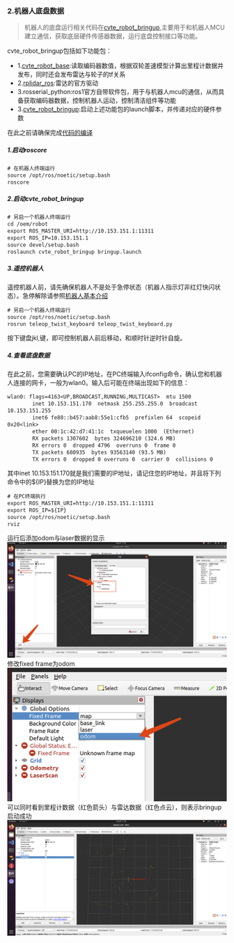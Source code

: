 ### 2.机器人底盘数据
>机器人的底盘运行相关代码在[cvte_robot_bringup](../cvte_robot_bringup/),主要用于和机器人MCU建立通信，获取底层硬件传感器数据，运行底盘控制接口等功能。

cvte_robot_bringup包括如下功能包：
+ 1.[cvte_robot_base](../cvte_robot_bringup/cvte_robot_base/):读取编码器数值，根据双轮差速模型计算出里程计数据并发布，同时还会发布雷达与轮子的tf关系
+ 2.[rplidar_ros](../cvte_robot_bringup/rplidar_ros/):雷达的官方驱动
+ 3.rosserial_python:ros1官方自带软件包，用于与机器人mcu的通信，从而具备获取编码器数据，控制机器人运动，控制清洁组件等功能
+ 3.[cvte_robot_bringup](../cvte_robot_bringup/cvte_robot_bringup/):启动上述功能包的launch脚本，并传递对应的硬件参数

在此之前请确保完成[代码的编译](./1.%E7%8E%AF%E5%A2%83%E6%90%AD%E5%BB%BA%E4%B8%8E%E7%BC%96%E8%AF%91.md)
##### 1.启动roscore
```
# 在机器人终端运行
source /opt/ros/noetic/setup.bash
roscore
```

##### 2.启动cvte_robot_bringup
```
# 另启一个机器人终端运行
cd /oem/robot
export ROS_MASTER_URI=http://10.153.151.1:11311
export ROS_IP=10.153.151.1
source devel/setup.bash
roslaunch cvte_robot_bringup bringup.launch
```

##### 3.遥控机器人
遥控机器人前，请先确保机器人不是处于急停状态（机器人指示灯非红灯快闪状态）。急停解除请参照[机器人基本介绍](0.%E6%9C%BA%E5%99%A8%E4%BA%BA%E5%9F%BA%E6%9C%AC%E4%BB%8B%E7%BB%8D.md)
```
# 另启一个机器人终端运行
source /opt/ros/noetic/setup.bash
rosrun teleop_twist_keyboard teleop_twist_keyboard.py
```
按下键盘jkl,键，即可控制机器人前后移动，和顺时针逆时针自旋。


##### 4.查看底盘数据
在此之前，您需要确认PC的IP地址，在PC终端输入ifconfig命令，确认您和机器人连接的网卡，一般为wlan0。输入后可能在终端出现如下的信息：
```
wlan0: flags=4163<UP,BROADCAST,RUNNING,MULTICAST>  mtu 1500
        inet 10.153.151.170  netmask 255.255.255.0  broadcast 10.153.151.255
        inet6 fe80::b457:aab8:55e1:cfb5  prefixlen 64  scopeid 0x20<link>
        ether 00:1c:42:d7:41:1c  txqueuelen 1000  (Ethernet)
        RX packets 1307602  bytes 324696210 (324.6 MB)
        RX errors 0  dropped 4796  overruns 0  frame 0
        TX packets 680935  bytes 93563140 (93.5 MB)
        TX errors 0  dropped 0 overruns 0  carrier 0  collisions 0

```
其中inet 10.153.151.170就是我们需要的IP地址，请记住您的IP地址，并且将下列命令中的${IP}替换为您的IP地址

```
# 在PC终端执行
export ROS_MASTER_URI=http://10.153.151.1:11311
export ROS_IP=${IP}
source /opt/ros/noetic/setup.bash
rviz
```

运行后添加odom与laser数据的显示
![](./img/add_scan_odom.png)
修改fixed frame为odom
![](./img/fixed_frame.png)
可以同时看到里程计数据（红色箭头）与雷达数据（红色点云），则表示bringup启动成功
![](./img/show_odom.png)